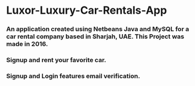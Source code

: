 # Luxor-Luxury-Car-Rentals-App
### An application created using Netbeans Java and MySQL for a car rental company based in Sharjah, UAE. This Project was made in 2016.
### Signup and rent your favorite car.
### Signup and Login features email verification.
